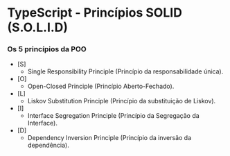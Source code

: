# TypeScript - Princípios SOLID (S.O.L.I.D)

### Os 5 princípios da POO

- [S]
  - Single Responsibility  Principle (Princípio da responsabilidade única).
- [O]
  - Open-Closed Principle (Princípio Aberto-Fechado).
- [L]
  - Liskov Substitution Principle (Princípio da substituição de Liskov).
- [I]
  - Interface Segregation Principle (Princípio da Segregação da Interface).
- [D]
  - Dependency Inversion Principle (Princípio da inversão da dependência).
